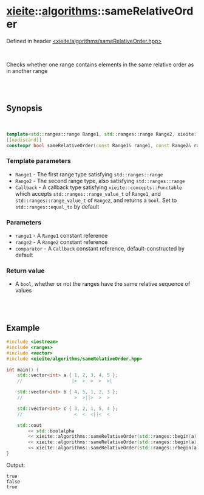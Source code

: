 # [xieite](../xieite.md)::[algorithms](../algorithms.md)::sameRelativeOrder
Defined in header [<xieite/algorithms/sameRelativeOrder.hpp>](../../include/xieite/algorithms/sameRelativeOrder.hpp)

<br/>

Checks whether one range contains elements in the same relative order as in another range

<br/><br/>

## Synopsis

<br/>

```cpp
template<std::ranges::range Range1, std::ranges::range Range2, xieite::concepts::Functable<bool(std::ranges::range_value_t<Range1>, std::ranges::range_value_t<Range2>)> Callback = std::ranges::equal_to>
[[nodiscard]]
constexpr bool sameRelativeOrder(const Range1& range1, const Range2& range2, const Callback& comparator = Callback());
```
### Template parameters
- `Range1` - The first range type satisfying `std::ranges::range`
- `Range2` - The second range type, also satisfying `std::ranges::range`
- `Callback` - A callback type satisfying `xieite::concepts::Functable` which accepts `std::ranges::range_value_t` of `Range1`, and `std::ranges::range_value_t` of `Range2`, and returns a `bool`. Set to `std::ranges::equal_to` by default
### Parameters
- `range1` - A `Range1` constant reference
- `range2` - A `Range2` constant reference
- `comparator` - A `Callback` constant reference, default-constructed by default
### Return value
- A `bool`, whether or not the ranges have the same relative sequence of values

<br/><br/>

## Example
```cpp
#include <iostream>
#include <ranges>
#include <vector>
#include <xieite/algorithms/sameRelativeOrder.hpp>

int main() {
	std::vector<int> a { 1, 2, 3, 4, 5 };
	//                  |>  >  >  >  >|

	std::vector<int> b { 4, 5, 1, 2, 3 };
	//                   >  >||>  >  >

	std::vector<int> c { 3, 2, 1, 5, 4 };
	//                   <  <  <||<  <

	std::cout
		<< std::boolalpha
		<< xieite::algorithms::sameRelativeOrder(std::ranges::begin(a), std::ranges::end(a), std::ranges::begin(b), std::ranges::end(b)) << '\n'
		<< xieite::algorithms::sameRelativeOrder(std::ranges::begin(a), std::ranges::end(a), std::ranges::begin(c), std::ranges::end(c)) << '\n'
		<< xieite::algorithms::sameRelativeOrder(std::ranges::rbegin(a), std::ranges::rend(a), std::ranges::begin(c), std::ranges::end(c)) << '\n';
}
```
Output:
```
true
false
true
```
